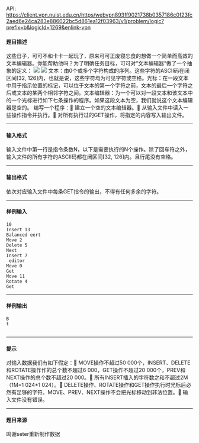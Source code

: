 API: https://client.vpn.nuist.edu.cn/https/webvpn893ff9021738b0357186c0f23fc2aed6e24ca283e886022bc5d861ea12f03963/v1/problem/logic?prefix=b&logicId=1269&enlink-vpn

#### 题目描述

这些日子，可可不和卡卡一起玩了，原来可可正废寝忘食的想做一个简单而高效的文本编辑器。你能帮助他吗？为了明确任务目标，可可对“文本编辑器”做了一个抽象的定义： ![](../file/1269_0.jpg) ![](../file/1269_1.jpg) 文本：由0个或多个字符构成的序列。这些字符的ASCII码在闭区间\[32, 126\]内，也就是说，这些字符均为可见字符或空格。光标：在一段文本中用于指示位置的标记，可以位于文本的第一个字符之前，文本的最后一个字符之后或文本的某两个相邻字符之间。文本编辑器：为一个可以对一段文本和该文本中的一个光标进行如下七条操作的程序。如果这段文本为空，我们就说这个文本编辑器是空的。 编写一个程序： 建立一个空的文本编辑器。 从输入文件中读入一些操作指令并执行。 对所有执行过的GET操作，将指定的内容写入输出文件。

---

#### 输入格式

输入文件中第一行是指令条数N，以下是需要执行的N个操作。除了回车符之外，输入文件的所有字符的ASCII码都在闭区间\[32, 126\]内。且行尾没有空格。

---

#### 输出格式

依次对应输入文件中每条GET指令的输出，不得有任何多余的字符。

---

#### 样例输入
```
10
Insert 13
Balanced eert
Move 2
Delete 5
Next
Insert 7
 editor
Move 0
Get
Move 11
Rotate 4
Get

```

---

#### 样例输出
```
B
t


```

---

#### 提示

对输入数据我们有如下假定： MOVE操作不超过50 000个，INSERT、DELETE和ROTATE操作作的总个数不超过6 000，GET操作不超过20 000个，PREV和NEXT操作的总个数不超过20 000。 所有INSERT插入的字符数之和不超过2M（1M=1 024\*1 024）。 DELETE操作、ROTATE操作和GET操作执行时光标后必然有足够的字符。MOVE、PREV、NEXT操作不会把光标移动到非法位置。 输入文件没有错误。

---

#### 题目来源

鸣谢seter重新制作数据